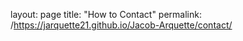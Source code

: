 layout: page
title: "How to Contact"
permalink: /https://jarquette21.github.io/Jacob-Arquette/contact/
